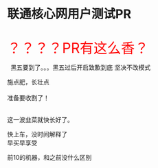 # 联通核心网用户测试PR


<img id="aimg_wLn7l" onclick="zoom(this, this.src, 0, 0, 0)" class="zoom" src="https://www.jiasuzhu.com/images/2020/10/23/_20201023201009.png" onmouseover="img_onmouseoverfunc(this)" onload="thumbImg(this)" border="0" alt="" /><br />
<br />
<font size="6"><font color="Red">？？？？PR有这么香？</font></font>

<img src="static/image/smiley/default/lol.gif" smilieid="12" border="0" alt="" />&nbsp;&nbsp;黑五要到了。。。黑五过后开启致歉到底 坚决不改模式

施点肥，长壮点<br />
<br />
准备要收割了！<br />
<br />
<img src="static/image/smiley/default/lol.gif" smilieid="12" border="0" alt="" /><img src="static/image/smiley/default/lol.gif" smilieid="12" border="0" alt="" /><img src="static/image/smiley/default/lol.gif" smilieid="12" border="0" alt="" />

这一波韭菜就快长好了。<img id="aimg_VTtHt" onclick="zoom(this, this.src, 0, 0, 0)" class="zoom" src="https://cdn.jsdelivr.net/gh/hishis/forum-master/public/images/patch.gif" onmouseover="img_onmouseoverfunc(this)" onload="thumbImg(this)" border="0" alt="" />

快上车，没时间解释了<img src="static/image/smiley/default/biggrin.gif" smilieid="3" border="0" alt="" /><br />
早买早享受

前10的机器，和之前没什么区别
